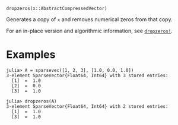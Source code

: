 ```
dropzeros(x::AbstractCompressedVector)
```

Generates a copy of `x` and removes numerical zeros from that copy.

For an in-place version and algorithmic information, see [`dropzeros!`](@ref).

# Examples

```jldoctest
julia> A = sparsevec([1, 2, 3], [1.0, 0.0, 1.0])
3-element SparseVector{Float64, Int64} with 3 stored entries:
  [1]  =  1.0
  [2]  =  0.0
  [3]  =  1.0

julia> dropzeros(A)
3-element SparseVector{Float64, Int64} with 2 stored entries:
  [1]  =  1.0
  [3]  =  1.0
```
